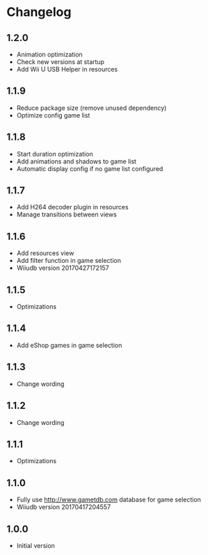 # Changelog #

## 1.2.0 ##

* Animation optimization
* Check new versions at startup
* Add Wii U USB Helper in resources

## 1.1.9 ##

* Reduce package size (remove unused dependency)
* Optimize config game list
 
## 1.1.8 ##

* Start duration optimization
* Add animations and shadows to game list
* Automatic display config if no game list configured

## 1.1.7 ##

* Add H264 decoder plugin in resources
* Manage transitions between views

## 1.1.6 ##

* Add resources view
* Add filter function in game selection
* Wiiudb version 20170427172157

## 1.1.5 ##

* Optimizations

## 1.1.4 ##

* Add eShop games in game selection

## 1.1.3 ##

* Change wording

## 1.1.2 ##

* Change wording

## 1.1.1 ##

* Optimizations

## 1.1.0 ##

* Fully use http://www.gametdb.com database for game selection
* Wiiudb version 20170417204557

## 1.0.0 ##

* Initial version
